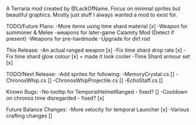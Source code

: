 A Terraria mod created by @LackOfName.
Focus on minimal sprites but beautiful graphics.
Mostly just stuff I always wanted a mod to exist for.

TODO/Future Plans:
-More items using time shard material [x]
-Weapon for summoner & Melee
-weapons for later-game Calamity Mod (Detect if present)
-Weapons for pre-hardmode
-Upgrade for dirt rod

This Release:
-An actual ranged weapon [x]
-Fix time shard drop rate [x]
-Fix time shard glow colour [x] + made it look cooler
-Time Shard armour set [x]

TODO/Next Release:
-Add sprites for following:
    -MemoryCrystal.cs []
    -ChronosWhip.cs []
    -ChronosWhipProjectile.cs []
    -EchoStaff.cs []

Known Bugs:
-No tooltip for TemporalHelmetRanged - fixed? []
-Cooldown on chronos time disregarded - fixed? [x]

Future Balance Changes:
-More velocity for temporal Launcher [x]
-Various crafting changes []
